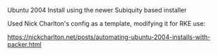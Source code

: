 Ubuntu 2004 Install using the newer Subiquity based installer 

Used Nick Charlton's config as a template, modifying it for RKE use:

https://nickcharlton.net/posts/automating-ubuntu-2004-installs-with-packer.html